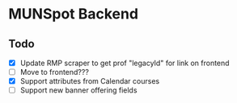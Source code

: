 # MUNSpot Backend

## Todo

- [x] Update RMP scraper to get prof "legacyId" for link on frontend
- [ ] Move to frontend???
- [x] Support attributes from Calendar courses
- [ ] Support new banner offering fields
